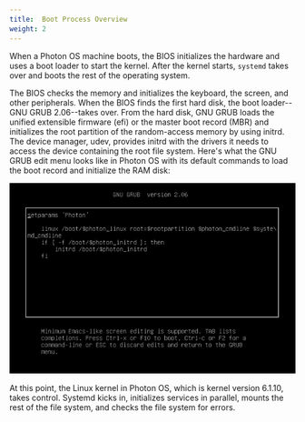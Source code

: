 ```yaml
---
title:  Boot Process Overview
weight: 2
---
```


When a Photon OS machine boots, the BIOS initializes the hardware and uses a boot loader to start the kernel. After the kernel starts, `systemd` takes over and boots the rest of the operating system. 

The BIOS checks the memory and initializes the keyboard, the screen, and other peripherals. When the BIOS finds the first hard disk, the boot loader--GNU GRUB 2.06--takes over. From the hard disk, GNU GRUB loads the unified extensible firmware (efi) or the master boot record (MBR) and initializes the root partition of the random-access memory by using initrd. The device manager, udev, provides initrd with the drivers it needs to access the device containing the root file system. Here's what the GNU GRUB edit menu looks like in Photon OS with its default commands to load the boot record and initialize the RAM disk: 

![The GNU GRUB edit menu in Photon OS](../../images/grub-edit-menu-2.06.png)

At this point, the Linux kernel in Photon OS, which is kernel version 6.1.10, takes control. Systemd kicks in, initializes services in parallel, mounts the rest of the file system, and checks the file system for errors.
